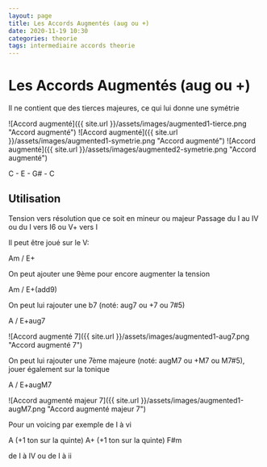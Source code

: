 ```yaml
---
layout: page
title: Les Accords Augmentés (aug ou +)
date: 2020-11-19 10:30
categories: theorie
tags: intermediaire accords theorie
---
```


# Les Accords Augmentés (aug ou +)

Il ne contient que des tierces majeures, ce qui lui donne une symétrie

![Accord augmenté]({{ site.url }}/assets/images/augmented1-tierce.png "Accord augmenté")
![Accord augmenté]({{ site.url }}/assets/images/augmented1-symetrie.png "Accord augmenté")
![Accord augmenté]({{ site.url }}/assets/images/augmented2-symetrie.png "Accord augmenté")

C - E - G# - C

## Utilisation

Tension vers résolution que ce soit en mineur ou majeur
Passage du I au IV ou du I vers I6 ou V+ vers I

Il peut être joué sur le V:

Am / E+

On peut ajouter une 9ème pour encore augmenter la tension

Am / E+(add9)

On peut lui rajouter une b7 (noté: aug7 ou +7 ou 7#5)

A / E+aug7

![Accord augmenté 7]({{ site.url }}/assets/images/augmented1-aug7.png "Accord augmenté 7")

On peut lui rajouter une 7ème majeure (noté: augM7 ou +M7 ou M7#5), jouer également sur la tonique

A / E+augM7

![Accord augmenté majeur 7]({{ site.url }}/assets/images/augmented1-augM7.png "Accord augmenté majeur 7")

Pour un voicing par exemple de I à vi

A (+1 ton sur la quinte) A+ (+1 ton sur la quinte) F#m

de I à IV ou de I à ii
